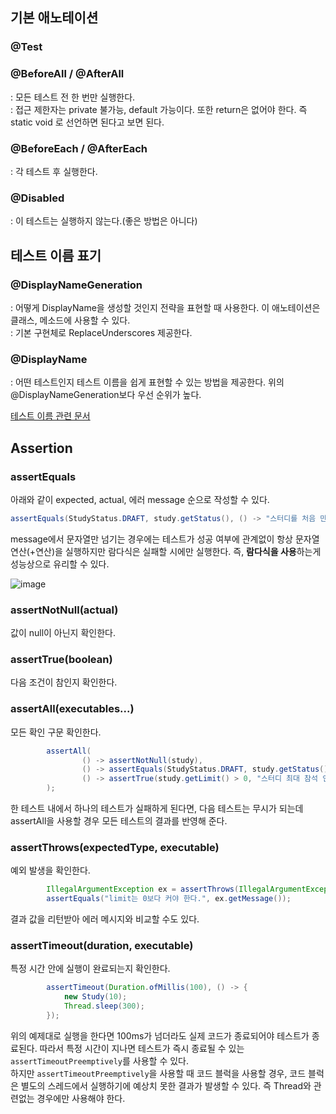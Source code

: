 ## 기본 애노테이션

### **@Test**  
### **@BeforeAll / @AfterAll**  

: 모든 테스트 전 한 번만 실행한다.    
: 접근 제한자는 private 불가능, default 가능이다. 또한 return은 없어야 한다. 즉 static void 로 선언하면 된다고 보면 된다.  

### **@BeforeEach / @AfterEach**  

: 각 테스트 후 실행한다.  

### **@Disabled**  

: 이 테스트는 실행하지 않는다.(좋은 방법은 아니다)  

## 테스트 이름 표기

### **@DisplayNameGeneration**

: 어떻게 DisplayName을 생성할 것인지 전략을 표현할 때 사용한다. 이 애노테이션은 클래스, 메소드에 사용할 수 있다.   
: 기본 구현체로 ReplaceUnderscores 제공한다.

### **@DisplayName**  
: 어떤 테스트인지 테스트 이름을 쉽게 표현할 수 있는 방법을 제공한다. 위의 @DisplayNameGeneration보다 우선 순위가 높다.

[테스트 이름 관련 문서](https://junit.org/junit5/docs/current/user-guide/#writing-tests-display-names)



## Assertion

### **assertEquals**

아래와 같이 expected, actual, 에러 message 순으로 작성할 수 있다.  
```java
assertEquals(StudyStatus.DRAFT, study.getStatus(), () -> "스터디를 처음 만들면 상태 값이 DRAFT여야 한다.");
```
message에서 문자열만 넘기는 경우에는 테스트가 성공 여부에 관계없이 항상 문자열 연산(+연산)을 실행하지만 람다식은 실패할 시에만 실행한다.
즉, **람다식을 사용**하는게 성능상으로 유리할 수 있다.  

![image](https://user-images.githubusercontent.com/50178026/162112465-61373900-5259-46bb-affc-6f2e14de1b2f.png)

### **assertNotNull(actual)**

값이 null이 아닌지 확인한다.

### **assertTrue(boolean)**

다음 조건이 참인지 확인한다.

### **assertAll(executables...)**

모든 확인 구문 확인한다.

```java
        assertAll(
                () -> assertNotNull(study),
                () -> assertEquals(StudyStatus.DRAFT, study.getStatus(), ()-> "스터디를 처음 만들면 상태 값이 DRAFT여야 한다."),
                () -> assertTrue(study.getLimit() > 0, "스터디 최대 참석 인원은 0보다 커야 한다.")
        );
```
한 테스트 내에서 하나의 테스트가 실패하게 된다면, 다음 테스트는 무시가 되는데 assertAll을 사용할 경우 모든 테스트의 결과를 반영해 준다.

### **assertThrows(expectedType, executable)**

예외 발생을 확인한다.
```java
        IllegalArgumentException ex = assertThrows(IllegalArgumentException.class, () -> new Study(-10));
        assertEquals("limit는 0보다 커야 한다.", ex.getMessage());
```
결과 값을 리턴받아 에러 메시지와 비교할 수도 있다.


### **assertTimeout(duration, executable)** 

특정 시간 안에 실행이 완료되는지 확인한다.

```java
        assertTimeout(Duration.ofMillis(100), () -> {
            new Study(10);
            Thread.sleep(300); 
        });
```
위의 예제대로 실행을 한다면 100ms가 넘더라도 실제 코드가 종료되어야 테스트가 종료된다. 따라서 특정 시간이 지나면 테스트가 즉시 종료될 수 있는 `assertTimeoutPreemptively`를 사용할 수 있다.    
하지만 `assertTimeoutPreemptively`을 사용할 때 코드 블럭을 사용할 경우, 코드 블럭은 별도의 스레드에서 실행하기에 예상치 못한 결과가 발생할 수 있다. 즉 Thread와 관련없는 경우에만 사용해야 한다. 





